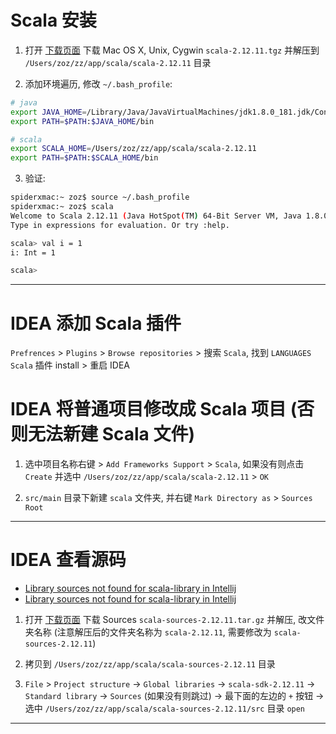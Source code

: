 
# Scala 安装

1. 打开 [下载页面](https://www.scala-lang.org/download/2.12.11.html) 下载 	Mac OS X, Unix, Cygwin `scala-2.12.11.tgz` 并解压到 `/Users/zoz/zz/app/scala/scala-2.12.11` 目录

2. 添加环境遍历, 修改 `~/.bash_profile`:
```bash
# java
export JAVA_HOME=/Library/Java/JavaVirtualMachines/jdk1.8.0_181.jdk/Contents/Home
export PATH=$PATH:$JAVA_HOME/bin

# scala
export SCALA_HOME=/Users/zoz/zz/app/scala/scala-2.12.11
export PATH=$PATH:$SCALA_HOME/bin
```

3. 验证:
```bash
spiderxmac:~ zoz$ source ~/.bash_profile
spiderxmac:~ zoz$ scala
Welcome to Scala 2.12.11 (Java HotSpot(TM) 64-Bit Server VM, Java 1.8.0_181).
Type in expressions for evaluation. Or try :help.

scala> val i = 1
i: Int = 1

scala> 
```

---

# IDEA 添加 Scala 插件

`Prefrences` > `Plugins` > `Browse repositories` > 搜索 `Scala`, 找到 `LANGUAGES Scala` 插件 install > 重启 IDEA

# IDEA 将普通项目修改成 Scala 项目 (否则无法新建 Scala 文件)

1. 选中项目名称右键 > `Add Frameworks Support` > `Scala`, 如果没有则点击 `Create` 并选中 `/Users/zoz/zz/app/scala/scala-2.12.11` > `OK`

2. `src/main` 目录下新建 `scala` 文件夹, 并右键 `Mark Directory as` > `Sources Root`

---

# IDEA 查看源码

- [Library sources not found for scala-library in Intellij](https://blog.csdn.net/mengxpfighting/article/details/79889326)
- [Library sources not found for scala-library in Intellij](https://stackoverflow.com/questions/28445260/library-sources-not-found-for-scala-library-in-intellij)

1. 打开 [下载页面](https://www.scala-lang.org/download/2.12.11.html) 下载 Sources `scala-sources-2.12.11.tar.gz` 并解压, 改文件夹名称 (注意解压后的文件夹名称为 `scala-2.12.11`, 需要修改为 `scala-sources-2.12.11`)

2. 拷贝到 `/Users/zoz/zz/app/scala/scala-sources-2.12.11` 目录

3. `File` > `Project structure` -> `Global libraries` -> `scala-sdk-2.12.11` -> `Standard library` -> `Sources` (如果没有则跳过) -> 最下面的左边的 `+` 按钮 -> 选中 `/Users/zoz/zz/app/scala/scala-sources-2.12.11/src` 目录 `open`

---

